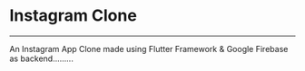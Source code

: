 # Instagram Clone
___
An Instagram App Clone made using Flutter Framework & Google Firebase as backend.........





